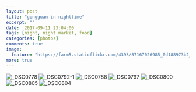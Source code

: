 ```yaml
---
layout: post
title: "gongguan in nighttime"
excerpt: ""
date:  2017-09-11 23:04:00
tags: [night, night market, food]
categories: [photos]
comments: true
image:
  feature: "https://farm5.staticflickr.com/4393/37167026985_0d188973b2_o.jpg"
more: true
---
```


<img src="https://farm5.staticflickr.com/4385/37024790241_70c2432f2a_o.jpg" alt="_DSC0778">

<img src="https://farm5.staticflickr.com/4440/37024791591_b97ca8df64_o.jpg" alt="_DSC0792-1">

<img src="https://farm5.staticflickr.com/4336/37024789461_7c5930d84d_o.jpg" alt="_DSC0788">

<img src="https://farm5.staticflickr.com/4355/37167032915_aa9bf2707a_o.jpg" alt="_DSC0797">

<img src="https://farm5.staticflickr.com/4433/36352945373_1208296bdf_o.jpg" alt="_DSC0800">

<img src="https://farm5.staticflickr.com/4357/36352946443_da18b10a07_o.jpg" alt="_DSC0805">

<img src="https://farm5.staticflickr.com/4422/37024795861_df9f0f1a94_o.jpg" alt="_DSC0804">